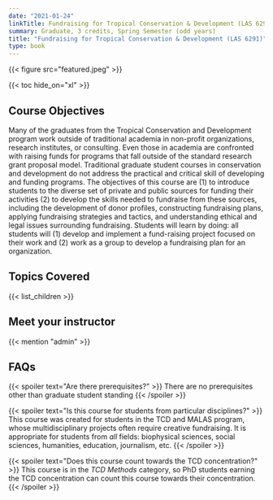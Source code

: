 ```yaml
---
date: "2021-01-24"
linkTitle: Fundraising for Tropical Conservation & Development (LAS 6291)
summary: Graduate, 3 credits, Spring Semester (odd years) 
title: "Fundraising for Tropical Conservation & Development (LAS 6291)"
type: book
---
```


{{< figure src="featured.jpeg" >}}

{{< toc hide_on="xl" >}}

## Course Objectives  
Many of the graduates from the Tropical Conservation and Development program work outside of traditional academia in non-profit organizations, research institutes, or consulting.  Even those in academia are confronted with raising funds for programs that fall outside of the standard research grant proposal model. Traditional graduate student courses in conservation and development do not address the practical and critical skill of developing and funding programs. The objectives of this course are (1) to introduce students to the diverse set of private and public sources for funding their activities (2) to develop the skills needed to fundraise from these sources, including the development of donor profiles, constructing fundraising plans, applying fundraising strategies and tactics, and understanding ethical and legal issues surrounding fundraising. Students will learn by doing: all students will (1) develop and implement a fund-raising project focused on their work and (2) work as a group to develop a fundraising plan for an organization.
## Topics Covered

{{< list_children >}}

## Meet your instructor

{{< mention "admin" >}}

## FAQs  

{{< spoiler text="Are there prerequisites?" >}}
There are no prerequisites other than graduate student standing
{{< /spoiler >}}

{{< spoiler text="Is this course for students from particular disciplines?" >}}
This course was created for students in the TCD and MALAS program, whose multidisciplinary projects often require creative fundraising. It is appropriate for students from *all* fields: biophysical sciences, social sciences, humanities, education, journalism, etc. 
{{< /spoiler >}}

{{< spoiler text="Does this course count towards the TCD concentration?" >}}
This course is in the _TCD Methods_ category, so PhD students earning the TCD concentration can count this course towards their concentration.
{{< /spoiler >}}

